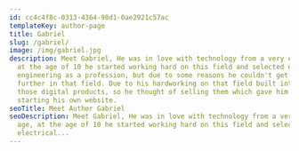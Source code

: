 ```yaml
---
id: cc4c4f8c-0313-4364-98d1-0ae2921c57ac
templateKey: author-page
title: Gabriel
slug: /gabriel/
image: /img/gabriel.jpg
description: Meet Gabriel, He was in love with technology from a very early age,
  at the age of 10 he started working hard on this field and selected electrical
  engineering as a profession, but due to some reasons he couldn't get any
  further in that field. Due to his hardworking on that field built interest in
  those digital products, so he thought of selling them which gave him idea of
  starting his own website.
seoTitle: Meet Author Gabriel
seoDescription: Meet Gabriel, He was in love with technology from a very early
  age, at the age of 10 he started working hard on this field and selected
  electrical...
---
```

